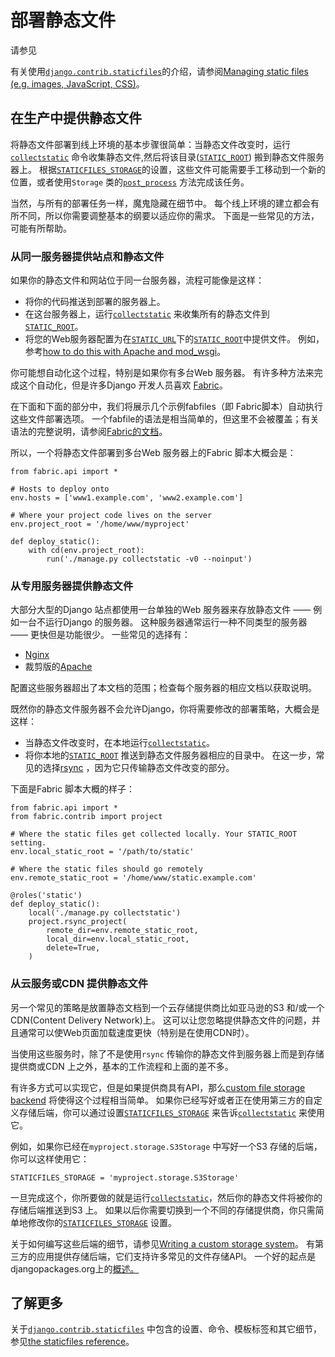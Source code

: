 # 部署静态文件

请参见

有关使用[`django.contrib.staticfiles`](https://yiyibooks.cn/__trs__/xx/Django_1.11.6/ref/contrib/staticfiles.html#module-django.contrib.staticfiles)的介绍，请参阅[Managing static files (e.g. images, JavaScript, CSS)](https://yiyibooks.cn/__trs__/xx/Django_1.11.6/howto/static-files/index.html)。



## 在生产中提供静态文件

将静态文件部署到线上环境的基本步骤很简单：当静态文件改变时，运行[`collectstatic`](https://yiyibooks.cn/__trs__/xx/Django_1.11.6/ref/contrib/staticfiles.html#django-admin-collectstatic) 命令收集静态文件,然后将该目录([`STATIC_ROOT`](https://yiyibooks.cn/__trs__/xx/Django_1.11.6/ref/settings.html#std:setting-STATIC_ROOT)) 搬到静态文件服务器上。 根据[`STATICFILES_STORAGE`](https://yiyibooks.cn/__trs__/xx/Django_1.11.6/ref/settings.html#std:setting-STATICFILES_STORAGE)的设置，这些文件可能需要手工移动到一个新的位置，或者使用`Storage` 类的[`post_process`](https://yiyibooks.cn/__trs__/xx/Django_1.11.6/ref/contrib/staticfiles.html#django.contrib.staticfiles.storage.StaticFilesStorage.post_process) 方法完成该任务。

当然，与所有的部署任务一样，魔鬼隐藏在细节中。 每个线上环境的建立都会有所不同，所以你需要调整基本的纲要以适应你的需求。 下面是一些常见的方法，可能有所帮助。



### 从同一服务器提供站点和静态文件

如果你的静态文件和网站位于同一台服务器，流程可能像是这样：

- 将你的代码推送到部署的服务器上。
- 在这台服务器上，运行[`collectstatic`](https://yiyibooks.cn/__trs__/xx/Django_1.11.6/ref/contrib/staticfiles.html#django-admin-collectstatic) 来收集所有的静态文件到[`STATIC_ROOT`](https://yiyibooks.cn/__trs__/xx/Django_1.11.6/ref/settings.html#std:setting-STATIC_ROOT)。
- 将您的Web服务器配置为在[`STATIC_URL`](https://yiyibooks.cn/__trs__/xx/Django_1.11.6/ref/settings.html#std:setting-STATIC_URL)下的[`STATIC_ROOT`](https://yiyibooks.cn/__trs__/xx/Django_1.11.6/ref/settings.html#std:setting-STATIC_ROOT)中提供文件。 例如，参考[how to do this with Apache and mod_wsgi](https://yiyibooks.cn/__trs__/xx/Django_1.11.6/howto/deployment/wsgi/modwsgi.html#serving-files)。

你可能想自动化这个过程，特别是如果你有多台Web 服务器。 有许多种方法来完成这个自动化，但是许多Django 开发人员喜欢 [Fabric](http://fabfile.org/)。

在下面和下面的部分中，我们将展示几个示例fabfiles（即 Fabric脚本）自动执行这些文件部署选项。 一个fabfile的语法是相当简单的，但这里不会被覆盖；有关语法的完整说明，请参阅[Fabric的文档](http://docs.fabfile.org/)。

所以，一个将静态文件部署到多台Web 服务器上的Fabric 脚本大概会是：

```
from fabric.api import *

# Hosts to deploy onto
env.hosts = ['www1.example.com', 'www2.example.com']

# Where your project code lives on the server
env.project_root = '/home/www/myproject'

def deploy_static():
    with cd(env.project_root):
        run('./manage.py collectstatic -v0 --noinput')
```



### 从专用服务器提供静态文件

大部分大型的Django 站点都使用一台单独的Web 服务器来存放静态文件 —— 例如一台不运行Django 的服务器。 这种服务器通常运行一种不同类型的服务器 —— 更快但是功能很少。 一些常见的选择有：

- [Nginx](https://nginx.org/en/)
- 裁剪版的[Apache](https://httpd.apache.org/)

配置这些服务器超出了本文档的范围；检查每个服务器的相应文档以获取说明。

既然你的静态文件服务器不会允许Django，你将需要修改的部署策略，大概会是这样：

- 当静态文件改变时，在本地运行[`collectstatic`](https://yiyibooks.cn/__trs__/xx/Django_1.11.6/ref/contrib/staticfiles.html#django-admin-collectstatic)。
- 将你本地的[`STATIC_ROOT`](https://yiyibooks.cn/__trs__/xx/Django_1.11.6/ref/settings.html#std:setting-STATIC_ROOT) 推送到静态文件服务器相应的目录中。 在这一步，常见的选择[rsync](https://rsync.samba.org/) ，因为它只传输静态文件改变的部分。

下面是Fabric 脚本大概的样子：

```
from fabric.api import *
from fabric.contrib import project

# Where the static files get collected locally. Your STATIC_ROOT setting.
env.local_static_root = '/path/to/static'

# Where the static files should go remotely
env.remote_static_root = '/home/www/static.example.com'

@roles('static')
def deploy_static():
    local('./manage.py collectstatic')
    project.rsync_project(
        remote_dir=env.remote_static_root,
        local_dir=env.local_static_root,
        delete=True,
    )
```



### 从云服务或CDN 提供静态文件

另一个常见的策略是放置静态文档到一个云存储提供商比如亚马逊的S3 和/或一个CDN(Content Delivery Network)上。 这可以让您忽略提供静态文件的问题，并且通常可以使Web页面加载速度更快（特别是在使用CDN时）。

当使用这些服务时，除了不是使用`rsync` 传输你的静态文件到服务器上而是到存储提供商或CDN 上之外，基本的工作流程和上面的差不多。

有许多方式可以实现它，但是如果提供商具有API，那么[custom file storage backend](https://yiyibooks.cn/__trs__/xx/Django_1.11.6/howto/custom-file-storage.html) 将使得这个过程相当简单。 如果你已经写好或者正在使用第三方的自定义存储后端，你可以通过设置[`STATICFILES_STORAGE`](https://yiyibooks.cn/__trs__/xx/Django_1.11.6/ref/settings.html#std:setting-STATICFILES_STORAGE) 来告诉[`collectstatic`](https://yiyibooks.cn/__trs__/xx/Django_1.11.6/ref/contrib/staticfiles.html#django-admin-collectstatic) 来使用它。

例如，如果你已经在`myproject.storage.S3Storage` 中写好一个S3 存储的后端，你可以这样使用它：

```
STATICFILES_STORAGE = 'myproject.storage.S3Storage'
```

一旦完成这个，你所要做的就是运行[`collectstatic`](https://yiyibooks.cn/__trs__/xx/Django_1.11.6/ref/contrib/staticfiles.html#django-admin-collectstatic)，然后你的静态文件将被你的存储后端推送到S3 上。 如果以后你需要切换到一个不同的存储提供商，你只需简单地修改你的[`STATICFILES_STORAGE`](https://yiyibooks.cn/__trs__/xx/Django_1.11.6/ref/settings.html#std:setting-STATICFILES_STORAGE) 设置。

关于如何编写这些后端的细节，请参见[Writing a custom storage system](https://yiyibooks.cn/__trs__/xx/Django_1.11.6/howto/custom-file-storage.html)。 有第三方的应用提供存储后端，它们支持许多常见的文件存储API。 一个好的起点是djangopackages.org上的[概述。](https://djangopackages.org/grids/g/storage-backends/)



## 了解更多

关于[`django.contrib.staticfiles`](https://yiyibooks.cn/__trs__/xx/Django_1.11.6/ref/contrib/staticfiles.html#module-django.contrib.staticfiles) 中包含的设置、命令、模板标签和其它细节，参见[the staticfiles reference](https://yiyibooks.cn/__trs__/xx/Django_1.11.6/ref/contrib/staticfiles.html)。